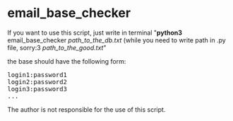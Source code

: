 # email_base_checker

<p>If you want to use this script, just write in terminal "<b>python3</b> email_base_checker <i>path_to_the_db.txt</i> (while you need to write path in .py file, sorry:3 <i>path_to_the_good.txt</i>"</p>
<p>the base should have the following form:</p>
<pre>
login1:password1
login2:password2
login3:password3
...</pre>
<p>The author is not responsible for the use of this script.</p>

